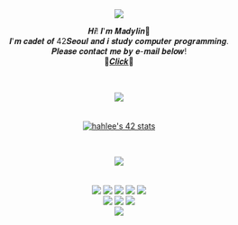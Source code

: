 <div align=center>
  <img src="https://capsule-render.vercel.app/api?type=waving&color=gradient&customColorList=14,18,20)&height=300&section=header&text=Madylin's%20Github&fontSize=80" />

𝑯𝒊! 𝑰'𝒎 𝑴𝒂𝒅𝒚𝒍𝒊𝒏👋<br />
𝑰'𝒎 𝒄𝒂𝒅𝒆𝒕 𝒐𝒇 42𝑺𝒆𝒐𝒖𝒍 𝒂𝒏𝒅 𝒊 𝒔𝒕𝒖𝒅𝒚 𝒄𝒐𝒎𝒑𝒖𝒕𝒆𝒓 𝒑𝒓𝒐𝒈𝒓𝒂𝒎𝒎𝒊𝒏𝒈.<br />
𝑷𝒍𝒆𝒂𝒔𝒆 𝒄𝒐𝒏𝒕𝒂𝒄𝒕 𝒎𝒆 𝒃𝒚 𝒆-𝒎𝒂𝒊𝒍 𝒃𝒆𝒍𝒐𝒘!<br />
  💌<a href="mailto:im.madylin@gmail.com">𝑪𝒍𝒊𝒄𝒌</a>💌
<br />
<br />

##  <img  src="https://readme-components.vercel.app/api?component=text&text=42SEOUL&fill=linear-gradient%28to%20top%2C%20%23a18cd1%200%25%2C%20%23fbc2eb%20100%25%29%3B">
<br />
  <a href="https://github.com/JaeSeoKim/badge42"><img src="https://badge42.vercel.app/api/v2/cl9milfi800260glj79netn95/stats?cursusId=21&coalitionId=88" alt="hahlee's 42 stats" /></a>

<br />
<br />

##  <img  src="https://readme-components.vercel.app/api?component=text&text=Tech%20Stack&fill=linear-gradient%28to%20top%2C%20%23a18cd1%200%25%2C%20%23fbc2eb%20100%25%29%3B">
<br />
  <img src="https://img.shields.io/badge/c-%2300599C.svg?style=for-the-badge&logo=c&logoColor=white"/>
  <img src="https://img.shields.io/badge/python-3670A0?style=for-the-badge&logo=python&logoColor=ffdd54"/>
  <img src="https://img.shields.io/badge/html5-%23E34F26.svg?style=for-the-badge&logo=html5&logoColor=white"/>
  <img src="https://img.shields.io/badge/css3-%231572B6.svg?style=for-the-badge&logo=css3&logoColor=white"/>
  <img src="https://img.shields.io/badge/javascript-%23323330.svg?style=for-the-badge&logo=javascript&logoColor=%23F7DF1E"/>
  <br />
  <img src="https://img.shields.io/badge/react-%2320232a.svg?style=for-the-badge&logo=react&logoColor=%2361DAFB"/>
  <img src="https://img.shields.io/badge/Next-black?style=for-the-badge&logo=next.js&logoColor=white"/>
  <img src="https://img.shields.io/badge/tailwindcss-%2338B2AC.svg?style=for-the-badge&logo=tailwind-css&logoColor=white"/>
  
  <br />


  <img src="https://capsule-render.vercel.app/api?type=waving&color=gradient&customColorList=14,18,20)&height=100&section=footer" />
</div>
